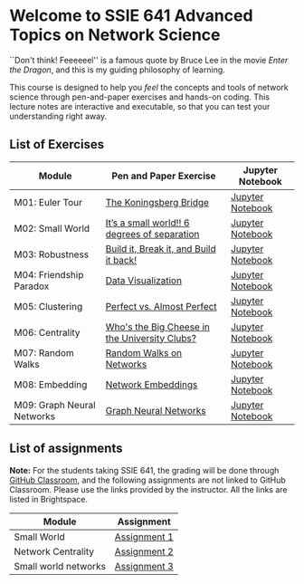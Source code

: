 # Welcome to SSIE 641 Advanced Topics on Network Science

``Don't think! Feeeeeel'' is a famous quote by Bruce Lee in the movie *Enter the Dragon*, and this is my guiding philosophy of learning.

This course is designed to help you *feel* the concepts and tools of network science through pen-and-paper exercises and hands-on coding. This lecture notes are interactive and executable, so that you can test your understanding right away.

## List of Exercises

| Module | Pen and Paper Exercise | Jupyter Notebook |
|--------|------------------------|------------------|
| M01: Euler Tour | [The Koningsberg Bridge](http://estebanmoro.org/pdf/netsci_for_kids/the_konisberg_bridges.pdf) | [Jupyter Notebook](https://github.com/skojaku/adv-net-sci/tree/main/notebooks/exercise-m01-euler-tour.ipynb) |
| M02: Small World | [It’s a small world!! 6 degrees of separation](http://estebanmoro.org/pdf/netsci_for_kids/6_degrees_of_separation.pdf) | [Jupyter Notebook](https://github.com/skojaku/adv-net-sci/tree/main/notebooks/exercise-m02-small-world.ipynb) |
| M03: Robustness | [Build it, Break it, and Build it back!](m03-robustness/pen-and-paper/exercise.pdf) | [Jupyter Notebook](https://github.com/skojaku/adv-net-sci/tree/main/notebooks/exercise-m03-robustness.ipynb) |
| M04: Friendship Paradox | [Data Visualization](m04-friendship-paradox/pen-and-paper/exercise.pdf) | [Jupyter Notebook](https://github.com/skojaku/adv-net-sci/tree/main/notebooks/exercise-m04-friendship-paradox.ipynb) |
| M05: Clustering | [Perfect vs. Almost Perfect](m05-clustering/pen-and-paper/exercise.pdf) | [Jupyter Notebook](https://github.com/skojaku/adv-net-sci/tree/main/notebooks/exercise-m05-clustering.ipynb) |
| M06: Centrality | [Who's the Big Cheese in the University Clubs?](m06-centrality/pen-and-paper/exercise.pdf) | [Jupyter Notebook](https://github.com/skojaku/adv-net-sci/tree/main/notebooks/exercise-m06-centrality.ipynb) |
| M07: Random Walks | [Random Walks on Networks](m07-random-walks/pen-and-paper/exercise.pdf) | [Jupyter Notebook](https://github.com/skojaku/adv-net-sci/tree/main/notebooks/exercise-m07-random-walks.ipynb) |
| M08: Embedding | [Network Embeddings](m08-embedding/pen-and-paper/exercise.pdf) | [Jupyter Notebook](https://github.com/skojaku/adv-net-sci/tree/main/notebooks/exercise-m08-embedding.ipynb) |
| M09: Graph Neural Networks | [Graph Neural Networks](m09-graph-neural-networks/pen-and-paper/exercise.pdf) | [Jupyter Notebook](https://github.com/skojaku/adv-net-sci/tree/main/notebooks/exercise-m09-graph-neural-net.ipynb) |

## List of assignments

**Note:** For the students taking SSIE 641, the grading will be done through [GitHub Classroom](https://classroom.github.com/), and the following assignments are not linked to GitHub Classroom. Please use the links provided by the instructor. All the links are listed in Brightspace.

| Module | Assignment |
|--------|------------|
| Small World | [Assignment 1](https://github.com/sk-classroom/adv-net-sci-small-world) |
| Network Centrality | [Assignment 2](https://github.com/sk-classroom/adv-net-sci-centrality) |
| Small world networks | [Assignment 3](https://github.com/sk-classroom/adv-net-sci-graph-embedding) |


```{tableofcontents}
```
